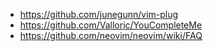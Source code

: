- https://github.com/junegunn/vim-plug
- https://github.com/Valloric/YouCompleteMe
- https://github.com/neovim/neovim/wiki/FAQ
